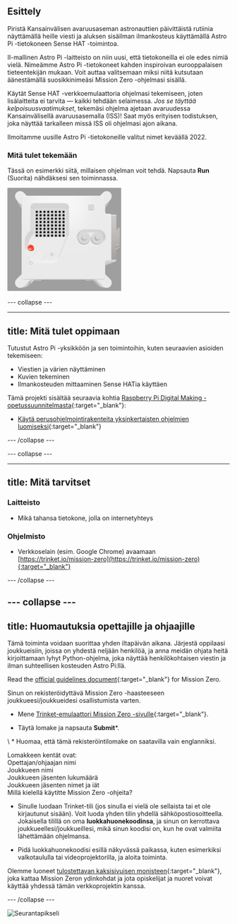 ## Esittely

Piristä Kansainvälisen avaruusaseman astronauttien päivittäistä rutiinia näyttämällä heille viesti ja aluksen sisäilman ilmankosteus käyttämällä Astro Pi -tietokoneen Sense HAT -toimintoa.

II-mallinen Astro Pi -laitteisto on niin uusi, että tietokoneilla ei ole edes nimiä vielä. Nimeämme Astro Pi -tietokoneet kahden inspiroivan eurooppalaisen tieteentekijän mukaan. Voit auttaa valitsemaan miksi niitä kutsutaan äänestämällä suosikkinimeäsi Mission Zero -ohjelmasi sisällä.

Käytät Sense HAT -verkkoemulaattoria ohjelmasi tekemiseen, joten lisälaitteita ei tarvita — kaikki tehdään selaimessa. *Jos se täyttää kelpoisuusvaatimukset*, tekemäsi ohjelma ajetaan avaruudessa Kansainvälisellä avaruusasemalla (ISS)! Saat myös erityisen todistuksen, joka näyttää tarkalleen missä ISS oli ohjelmasi ajon aikana.

Ilmoitamme uusille Astro Pi -tietokoneille valitut nimet keväällä 2022.


### Mitä tulet tekemään

Tässä on esimerkki siitä, millaisen ohjelman voit tehdä. Napsauta **Run** (Suorita) nähdäksesi sen toiminnassa.

![Trinket Sense HAT -emulaattori ajaa esimerkkiohjelmaa, joka vierittää ilmankosteuden arvoa LED-matriisin läpi ja sitten näyttää kuvan kalasta](images/M0_4.gif)


--- collapse ---



---
title: Mitä tulet oppimaan
---

Tutustut Astro Pi -yksikköön ja sen toimintoihin, kuten seuraavien asioiden tekemiseen:
+ Viestien ja värien näyttäminen
+ Kuvien tekeminen
+ Ilmankosteuden mittaaminen Sense HATia käyttäen

Tämä projekti sisältää seuraavia kohtia [Raspberry Pi Digital Making -opetussuunnitelmasta](http://rpf.io/curriculum){:target="_blank"}:

+ [Käytä perus​​ohjelmointirakenteita yksinkertaisten ohjelmien luomiseksi](https://curriculum.raspberrypi.org/programming/creator/){:target="_blank"}

--- /collapse ---

--- collapse ---

---
title: Mitä tarvitset
---

### Laitteisto

+ Mikä tahansa tietokone, jolla on internetyhteys

### Ohjelmisto

+ Verkkoselain (esim. Google Chrome) avaamaan [https://trinket.io/mission-zero](https://trinket.io/mission-zero){:target="_blank"}

--- /collapse ---

--- collapse ---
---
title: Huomautuksia opettajille ja ohjaajille
---


Tämä toiminta voidaan suorittaa yhden iltapäivän aikana. Järjestä oppilaasi joukkueisiin, joissa on yhdestä neljään henkilöä, ja anna meidän ohjata heitä kirjoittamaan lyhyt Python-ohjelma, joka näyttää henkilökohtaisen viestin ja ilman suhteellisen kosteuden Astro Pi:llä.

Read the [official guidelines document](https://astro-pi.org/media/mission-zero-guidelines/Astro_Pi_Mission_Zero_Guidelines_2021_22-en.pdf){:target="_blank"} for Mission Zero.

Sinun on rekisteröidyttävä Mission Zero -haasteeseen joukkueesi/joukkueidesi osallistumista varten.

+ Mene [Trinket-emulaattori Mission Zero -sivulle](https://trinket.io/mission-zero){:target="_blank"}.

+ Täytä lomake ja napsauta **Submit**\*.

\ * Huomaa, että tämä rekisteröintilomake on saatavilla vain englanniksi.

Lomakkeen kentät ovat:  
Opettajan/ohjaajan nimi   
Joukkueen nimi  
Joukkueen jäsenten lukumäärä  
Joukkueen jäsenten nimet ja iät  
Millä kielellä käytitte Mission Zero -ohjeita?

+ Sinulle luodaan Trinket-tili (jos sinulla ei vielä ole sellaista tai et ole kirjautunut sisään). Voit luoda yhden tilin yhdellä sähköpostiosoitteella. Jokaisella tilillä on oma **luokkahuonekoodinsa**, ja sinun on kerrottava joukkueellesi/joukkueillesi, mikä sinun koodisi on, kun he ovat valmiita lähettämään ohjelmansa.

+ Pidä luokkahuonekoodisi esillä näkyvässä paikassa, kuten esimerkiksi valkotaululla tai videoprojektorilla, ja aloita toiminta.

 Olemme luoneet [tulostettavan kaksisivuisen monisteen](https://astro-pi.org/astro_pi_mission_zero_project_print_out_v10_print/){:target="_blank"}, joka kattaa Mission Zeron ydinkohdat ja jota opiskelijat ja nuoret voivat käyttää yhdessä tämän verkkoprojektin kanssa.

--- /collapse ---

![Seurantapikseli](https://code.org/api/hour/begin_raspberrypi_astropi.png)
